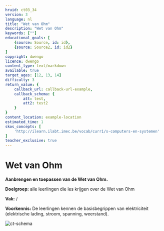 ```yaml
---
hruid: ct03_34
version: 3
language: nl
title: "Wet van Ohm"
description: "Wet van Ohm"
keywords: [""]
educational_goals: [
    {source: Source, id: id}, 
    {source: Source2, id: id2}
]
copyright: dwengo
licence: dwengo
content_type: text/markdown
available: true
target_ages: [12, 13, 14]
difficulty: 3
return_value: {
    callback_url: callback-url-example,
    callback_schema: {
        att: test,
        att2: test2
    }
}
content_location: example-location
estimated_time: 1
skos_concepts: [
    'http://ilearn.ilabt.imec.be/vocab/curr1/s-computers-en-systemen'
]
teacher_exclusive: true
---
```

# Wet van Ohm

**Aanbrengen en toepassen van de Wet van Ohm.**

**Doelgroep:** alle leerlingen die les krijgen over de Wet van Ohm

**Vak:** /

**Voorkennis:** De leerlingen kennen de basisbegrippen van elektriciteit (elektrische lading, stroom, spanning, weerstand).


![ct-schema](@learning-object/m_ct03_34/nl/3)


